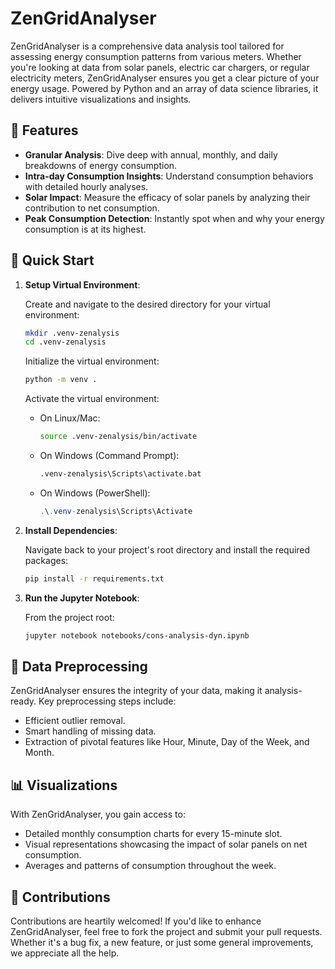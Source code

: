 # ZenGridAnalyser

ZenGridAnalyser is a comprehensive data analysis tool tailored for assessing energy consumption patterns from various meters. Whether you're looking at data from solar panels, electric car chargers, or regular electricity meters, ZenGridAnalyser ensures you get a clear picture of your energy usage. Powered by Python and an array of data science libraries, it delivers intuitive visualizations and insights.

## 🌟 Features

- **Granular Analysis**: Dive deep with annual, monthly, and daily breakdowns of energy consumption.
- **Intra-day Consumption Insights**: Understand consumption behaviors with detailed hourly analyses.
- **Solar Impact**: Measure the efficacy of solar panels by analyzing their contribution to net consumption.
- **Peak Consumption Detection**: Instantly spot when and why your energy consumption is at its highest.

## 🚀 Quick Start

1. **Setup Virtual Environment**:

    Create and navigate to the desired directory for your virtual environment:

    ```bash
    mkdir .venv-zenalysis
    cd .venv-zenalysis
    ```

    Initialize the virtual environment:

    ```bash
    python -m venv .
    ```

    Activate the virtual environment:

    - On Linux/Mac:
        ```bash
        source .venv-zenalysis/bin/activate
        ```

    - On Windows (Command Prompt):
        ```bash
        .venv-zenalysis\Scripts\activate.bat
        ```

    - On Windows (PowerShell):
        ```powershell
        .\.venv-zenalysis\Scripts\Activate
        ```

2. **Install Dependencies**:

   Navigate back to your project's root directory and install the required packages:

    ```bash
    pip install -r requirements.txt
    ```

3. **Run the Jupyter Notebook**:

    From the project root:

    ```bash
    jupyter notebook notebooks/cons-analysis-dyn.ipynb
    ```

## 🧹 Data Preprocessing

ZenGridAnalyser ensures the integrity of your data, making it analysis-ready. Key preprocessing steps include:
- Efficient outlier removal.
- Smart handling of missing data.
- Extraction of pivotal features like Hour, Minute, Day of the Week, and Month.

## 📊 Visualizations

With ZenGridAnalyser, you gain access to:
- Detailed monthly consumption charts for every 15-minute slot.
- Visual representations showcasing the impact of solar panels on net consumption.
- Averages and patterns of consumption throughout the week.

## 🤝 Contributions

Contributions are heartily welcomed! If you'd like to enhance ZenGridAnalyser, feel free to fork the project and submit your pull requests. Whether it's a bug fix, a new feature, or just some general improvements, we appreciate all the help.
